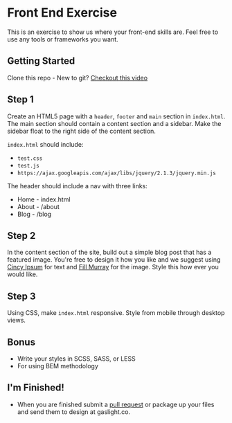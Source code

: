 Front End Exercise
==================
This is an exercise to show us where your front-end skills are. Feel free to use any tools or frameworks you want.

## Getting Started

Clone this repo - New to git? [Checkout this video](http://css-tricks.com/video-screencasts/101-lets-suck-at-github-together/)

## Step 1

Create an HTML5 page with a `header`, `footer` and `main` section in `index.html`. The main section should contain a content section and a sidebar. Make the sidebar float to the right side of the content section.

`index.html` should include:

- `test.css`
- `test.js`
- `https://ajax.googleapis.com/ajax/libs/jquery/2.1.3/jquery.min.js`

The header should include a nav with three links:

- Home - index.html
- About - /about
- Blog - /blog

## Step 2

In the content section of the site, build out a simple blog post that has a featured image. You're free to design it how you like and we suggest using [Cincy Ipsum](http://www.cincyipsum.com/) for text and [Fill Murray](http://www.fillmurray.com/) for the image. Style this how ever you would like.

## Step 3

Using CSS, make `index.html` responsive. Style from mobile through desktop views.

## Bonus

- Write your styles in SCSS, SASS, or LESS
- For using BEM methodology


## I'm Finished!

- When you are finished submit a [pull request](https://help.github.com/articles/using-pull-requests/) or package up your files and send them to design at gaslight.co.
